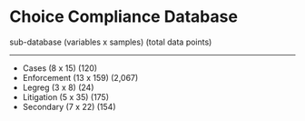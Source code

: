# Choice Compliance Database

sub-database (variables x samples) (total data points)

_____________
- Cases (8 x 15) (120)
- Enforcement (13 x 159) (2,067)
- Legreg (3 x 8) (24)
- Litigation (5 x 35) (175)
- Secondary (7 x 22) (154)
